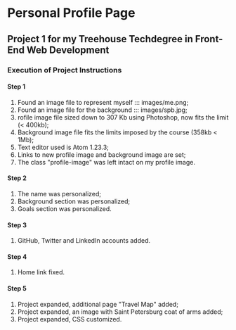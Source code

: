 # Personal Profile Page
## Project 1 for my Treehouse Techdegree in Front-End Web Development

### Execution of Project Instructions

#### Step 1
1. Found an image file to represent myself ::: images/me.png;
2. Found an image file for the background ::: images/spb.jpg;
3. rofile image file sized down to 307 Kb using Photoshop, now fits the limit (< 400kb);
4. Background image file fits the limits imposed by the course (358kb < 1Mb);
5. Text editor used is Atom 1.23.3;
6. Links to new profile image and background image are set;
7. The class "profile-image" was left intact on my profile image.

#### Step 2
1. The name was personalized;
2. Background section was personalized;
3. Goals section was personalized.

#### Step 3
1. GitHub, Twitter and LinkedIn accounts added.

#### Step 4
1. Home link fixed.

#### Step 5
1. Project expanded, additional page "Travel Map" added;
2. Project expanded, an image with Saint Petersburg coat of arms added;
3. Project expanded, CSS customized.
